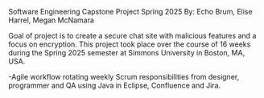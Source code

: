 Software Engineering Capstone Project Spring 2025
By: Echo Brum, Elise Harrel, Megan McNamara

Goal of project is to create a secure chat site with malicious features and a focus on encryption.
This project took place over the course of 16 weeks during the Spring 2025 semester at Simmons University in Boston, MA, USA. 

-Agile workflow rotating weekly Scrum responsibilities from designer, programmer and QA using Java in Eclipse, Confluence and Jira.
